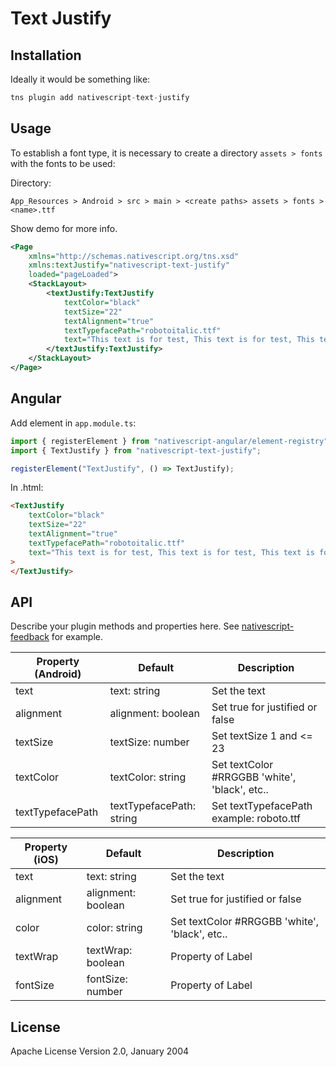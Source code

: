 # Text Justify

## Installation

Ideally it would be something like:

```javascript
tns plugin add nativescript-text-justify
```

## Usage

To establish a font type, it is necessary to create a directory `assets > fonts` with the fonts to be used:

Directory:

`App_Resources > Android > src > main > <create paths> assets > fonts > <name>.ttf`

Show demo for more info.

```xml
<Page
    xmlns="http://schemas.nativescript.org/tns.xsd"
    xmlns:textJustify="nativescript-text-justify"
    loaded="pageLoaded">
    <StackLayout>
        <textJustify:TextJustify
            textColor="black"
            textSize="22"
            textAlignment="true"
            textTypefacePath="robotoitalic.ttf"
            text="This text is for test, This text is for test, This text is for test, This text is for test.">
        </textJustify:TextJustify>
    </StackLayout>
</Page>
```

## Angular

Add element in `app.module.ts`:

```ts
import { registerElement } from "nativescript-angular/element-registry";
import { TextJustify } from "nativescript-text-justify";

registerElement("TextJustify", () => TextJustify);
```

In .html:

```html
<TextJustify
    textColor="black"
    textSize="22"
    textAlignment="true"
    textTypefacePath="robotoitalic.ttf"
    text="This text is for test, This text is for test, This text is for test, This text is for test."
>
</TextJustify>
```

## API

Describe your plugin methods and properties here. See [nativescript-feedback](https://github.com/EddyVerbruggen/nativescript-feedback) for example.

| Property (Android) | Default                  | Description                                   |
| ------------------ | ------------------------ | --------------------------------------------- |
| text               | text: string             | Set the text                                  |
| alignment          | alignment: boolean       | Set true for justified or false               |
| textSize           | textSize: number         | Set textSize 1 and <= 23                      |
| textColor          | textColor: string        | Set textColor #RRGGBB 'white', 'black', etc.. |
| textTypefacePath   | textTypefacePath: string | Set textTypefacePath example: roboto.ttf      |

| Property (iOS) | Default            | Description                                   |
| -------------- | ------------------ | --------------------------------------------- |
| text           | text: string       | Set the text                                  |
| alignment      | alignment: boolean | Set true for justified or false               |
| color          | color: string      | Set textColor #RRGGBB 'white', 'black', etc.. |
| textWrap       | textWrap: boolean  | Property of Label                             |
| fontSize       | fontSize: number   | Property of Label                             |

## License

Apache License Version 2.0, January 2004

